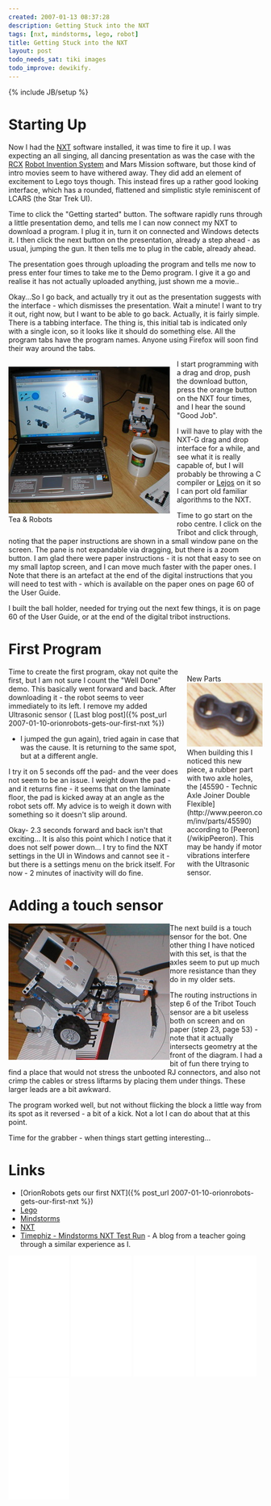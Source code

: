 ```yaml
---
created: 2007-01-13 08:37:28
description: Getting Stuck into the NXT
tags: [nxt, mindstorms, lego, robot]
title: Getting Stuck into the NXT
layout: post
todo_needs_sat: tiki images
todo_improve: dewikify.
---
```

{% include JB/setup %}

# Starting Up

Now I had the [NXT](/wiki/nxt.html) software installed, it was time to fire it up. I was expecting an all singing, all dancing presentation as was the case with the [RCX](/wiki/rcx.html) [Robot Invention System](/wiki/ris.html) and Mars Mission software, but those kind of intro movies seem to have withered away. They did add an element of excitement to Lego toys though. This instead fires up a rather good looking interface, which has a rounded, flattened and simplistic style reminiscent of LCARS (the Star Trek UI).

Time to click the "Getting started" button. The software rapidly runs through a little presentation demo, and tells me I can now connect my NXT to download a program. I plug it in, turn it on connected and Windows detects it. I then click the next button on the presentation, already a step ahead - as usual, jumping the gun. It then tells me to plug in the cable, already ahead.

The presentation goes through uploading the program and tells me now to press enter four times to take me to the Demo program. I give it a go and realise it has not actually uploaded anything, just shown me a movie..

Okay...So I go back, and actually try it out as the presentation suggests with the interface - which dismisses the presentation. Wait a minute! I want to try it out, right now, but I want to be able to go back. Actually, it is fairly simple. There is a tabbing interface. The thing is, this initial tab is indicated only with a single icon, so it looks like it should do something else. All the program tabs have the program names. Anyone using Firefox will soon find their way around the tabs.

<div style="; float:left;margin:1em;margin-left:0; width:320px;">
  <div class="cbox-data">
   <img src="/galleries/gallery-20-lego-nxt/412-teaandrobots.JPG"/>
   Tea &amp; Robots
  </div>
 </div>
I start programming with a drag and drop, push the download button, press the orange button on the NXT four times, and I hear the sound "Good Job".

I will have to play with the NXT-G drag and drop interface for a while, and see what it is really capable of, but I will probably be throwing a C compiler or [Lejos](/wiki/lejos.html) on it so I can port old familiar algorithms to the NXT.

Time to go start on the robo centre. I click on the Tribot and click through, noting that the paper instructions are shown in a small window pane on the screen. The pane is not expandable via dragging, but there is a zoom button. I am glad there were paper instructions - it is not that easy to see on my small laptop screen, and I can move much faster with the paper ones. I Note that there is an artefact at the end of the digital instructions that you will need to test with - which is available on the paper ones on page 60 of the User Guide.

I built the ball holder, needed for trying out the next few things, it is on page 60 of the User Guide, or at the end of the digital tribot instructions.

# First Program
 <div class="cbox " style="; float:right;margin:1em;margin-right:0; width:150px;">
  <div class="cbox-title">
   New Parts
  </div>
  <div class="cbox-data">
   <img height="126" src="/galleries/gallery-20-lego-nxt/411-lego45590.JPG" width="150"/>
   When building this I noticed this new piece, a rubber part with two axle holes, the [45590 - Technic Axle Joiner Double Flexible](http://www.peeron.com/inv/parts/45590) according to [Peeron](/wikipPeeron). This may be handy if motor vibrations interfere with the Ultrasonic sensor.
  </div>
 </div>

Time to create the first program, okay not quite the first, but I am not sure I count the "Well Done" demo. This basically went forward and back. After downloading it - the robot seems to veer immediately to its left. I remove my added Ultrasonic sensor (
 [Last blog post]({% post_url 2007-01-10-orionrobots-gets-our-first-nxt %})
 - I jumped the gun again), tried again in case that was the cause. It is returning to the same spot, but at a different angle.

I try it on 5 seconds off the pad- and the veer does not seem to be an issue. I weight down the pad - and it returns fine - it seems that on the laminate floor, the pad is kicked away at an angle as the robot sets off. My advice is to weigh it down with something so it doesn't slip around.

Okay- 2.3 seconds forward and back isn't that exciting... It is also this point which I notice that it does not self power down... I try to find the NXT settings in the UI in Windows and cannot see it - but there is a settings menu on the brick itself. For now - 2 minutes of inactivity will do fine.

# Adding a touch sensor

<img src="/galleries/gallery-20-lego-nxt/410-botwithtouchsensor.JPG" style=" float: left;" />
The next build is a touch sensor for the bot. One other thing I have noticed with this set, is that the axles seem to put up much more resistance than they do in my older sets.

The routing instructions in step 6 of the Tribot Touch sensor are a bit useless both on screen and on paper (step 23, page 53) - note that it actually intersects geometry at the front of the diagram. I had a bit of fun there trying to find a place that would not stress the unbooted RJ connectors, and also not crimp the cables or stress liftarms by placing them under things. These larger leads are a bit awkward.

The program worked well, but not without flicking the block a little way from its spot as it reversed - a bit of a kick. Not a lot I can do about that at this point.

Time for the grabber - when things start getting interesting...

# Links

* [OrionRobots gets our first NXT]({% post_url 2007-01-10-orionrobots-gets-our-first-nxt %})
* [Lego](/wiki/lego.html "The best known construction toy")
* [Mindstorms](/wiki/mindstorms.html "A Robotic construction toy system from Lego")
* [NXT](/wiki/nxt.html "Legos NeXT generation robotics kit")
* [Timephiz - Mindstorms NXT Test Run](http://timephiz.blogspot.com/2006/11/mindstorms-nxt-test-run.html) - A blog from a teacher going through a similar experience as I.


<iframe style="width:120px;height:240px;" marginwidth="0" marginheight="0" scrolling="no" frameborder="0" src="//ws-eu.amazon-adsystem.com/widgets/q?ServiceVersion=20070822&OneJS=1&Operation=GetAdHtml&MarketPlace=GB&source=ss&ref=as_ss_li_til&ad_type=product_link&tracking_id=orionrobots-21&marketplace=amazon&region=GB&placement=B00BMKLVJ6&asins=B00BMKLVJ6&linkId=790d5f97e58d0e79ecb2fbe1b24a3108&show_border=true&link_opens_in_new_window=true"></iframe>

<iframe style="width:120px;height:240px;" marginwidth="0" marginheight="0" scrolling="no" frameborder="0" src="//ws-eu.amazon-adsystem.com/widgets/q?ServiceVersion=20070822&OneJS=1&Operation=GetAdHtml&MarketPlace=GB&source=ss&ref=as_ss_li_til&ad_type=product_link&tracking_id=orionrobots-21&marketplace=amazon&region=GB&placement=B06X6GN2VQ&asins=B06X6GN2VQ&linkId=30c9cae2e37f39c501ee1fde586c6579&show_border=true&link_opens_in_new_window=true"></iframe>

<iframe style="width:120px;height:240px;" marginwidth="0" marginheight="0" scrolling="no" frameborder="0" src="//ws-eu.amazon-adsystem.com/widgets/q?ServiceVersion=20070822&OneJS=1&Operation=GetAdHtml&MarketPlace=GB&source=ss&ref=as_ss_li_til&ad_type=product_link&tracking_id=orionrobots-21&marketplace=amazon&region=GB&placement=B01D8KOZF4&asins=B01D8KOZF4&linkId=5e31910339bc64587ceb3fdaddcf90bd&show_border=true&link_opens_in_new_window=true"></iframe>

<iframe style="width:120px;height:240px;" marginwidth="0" marginheight="0" scrolling="no" frameborder="0" src="//ws-eu.amazon-adsystem.com/widgets/q?ServiceVersion=20070822&OneJS=1&Operation=GetAdHtml&MarketPlace=GB&source=ss&ref=as_ss_li_til&ad_type=product_link&tracking_id=orionrobots-21&marketplace=amazon&region=GB&placement=B01G8WUGWU&asins=B01G8WUGWU&linkId=b0177f40a45270bc688ad07eb216b729&show_border=true&link_opens_in_new_window=true"></iframe>

<iframe style="width:120px;height:240px;" marginwidth="0" marginheight="0" scrolling="no" frameborder="0" src="//ws-eu.amazon-adsystem.com/widgets/q?ServiceVersion=20070822&OneJS=1&Operation=GetAdHtml&MarketPlace=GB&source=ss&ref=as_ss_li_til&ad_type=product_link&tracking_id=orionrobots-21&marketplace=amazon&region=GB&placement=B075FJ767N&asins=B075FJ767N&linkId=d90845f0e292e3bd66ee9a8955f85ce5&show_border=true&link_opens_in_new_window=true"></iframe>